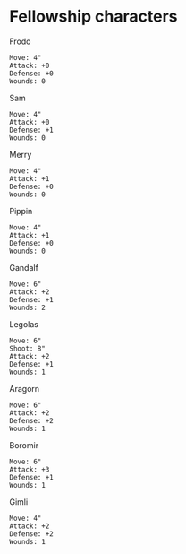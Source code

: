 # Fellowship characters

Frodo
```
Move: 4"
Attack: +0
Defense: +0
Wounds: 0
```

Sam
```
Move: 4"
Attack: +0
Defense: +1
Wounds: 0
```

Merry
```
Move: 4"
Attack: +1
Defense: +0
Wounds: 0
```

Pippin
```
Move: 4"
Attack: +1
Defense: +0
Wounds: 0
```

Gandalf
```
Move: 6"
Attack: +2
Defense: +1
Wounds: 2
```

Legolas
```
Move: 6"
Shoot: 8"
Attack: +2
Defense: +1
Wounds: 1
```

Aragorn
```
Move: 6"
Attack: +2
Defense: +2
Wounds: 1
```

Boromir
```
Move: 6"
Attack: +3
Defense: +1
Wounds: 1
```

Gimli
```
Move: 4"
Attack: +2
Defense: +2
Wounds: 1
```